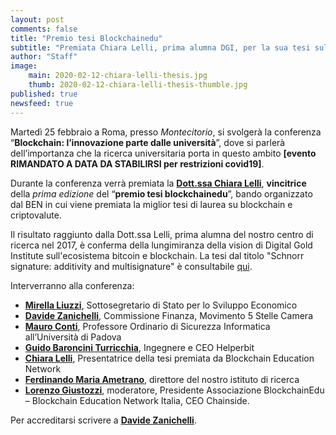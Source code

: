 ```yaml
---
layout: post
comments: false
title: "Premio tesi Blockchainedu"
subtitle: "Premiata Chiara Lelli, prima alumna DGI, per la sua tesi sulla Schnorr signature del 2017."
author: "Staff"
image: 
    main: 2020-02-12-chiara-lelli-thesis.jpg
    thumb: 2020-02-12-chiara-lelli-thesis-thumble.jpg
published: true
newsfeed: true
---
```


Martedì 25 febbraio a Roma, presso *Montecitorio*, si svolgerà la conferenza “**Blockchain: l’innovazione parte dalle università**”, dove si parlerà dell’importanza che la ricerca universitaria porta in questo ambito __[evento RIMANDATO A DATA DA STABILIRSI per restrizioni covid19]__.

Durante la conferenza verrà premiata la [**Dott.ssa Chiara Lelli**](https://dgi.io/full-team/#alumni), **vincitrice** della *prima edizione* del “**premio tesi blockchainedu**”, bando organizzato dal BEN in cui viene premiata la miglior tesi di laurea su blockchain e criptovalute. 

 Il risultato raggiunto dalla Dott.ssa Lelli, prima alumna del nostro centro di ricerca nel 2017, è conferma della lungimiranza della vision di Digital Gold Institute sull'ecosistema bitcoin e blockchain. 
 La tesi dal titolo "Schnorr signature: additivity and multisignature" è consultabile [qui](https://github.com/clelli/Schnorr/blob/master/tesi.pdf).

Interverranno alla conferenza:
 - [**Mirella Liuzzi**](https://www.linkedin.com/in/mirellaliuzzi/), Sottosegretario di Stato per lo Sviluppo Economico
  - [**Davide Zanichelli**](https://www.linkedin.com/in/davide-zanichelli/), Commissione Finanza, Movimento 5 Stelle Camera
  - [**Mauro Conti**](https://www.linkedin.com/in/mauroconti/), Professore Ordinario di Sicurezza Informatica all’Università di Padova
  - [**Guido Baroncini Turricchia**](https://www.linkedin.com/in/guidobaronciniturricchia/?originalSubdomain=it), Ingegnere e CEO Helperbit
  - [**Chiara Lelli**](https://www.linkedin.com/in/chiara-lelli-5bb648134/), Presentatrice della tesi premiata da Blockchain Education Network
  - [**Ferdinando Maria Ametrano**](http://www.ametrano.net/), direttore del nostro istituto di ricerca
   - [**Lorenzo Giustozzi**](https://www.linkedin.com/in/lorenzogiustozzi/), moderatore, Presidente Associazione BlockchainEdu – Blockchain Education Network Italia, CEO Chainside.

Per accreditarsi scrivere a [**Davide Zanichelli**](mailto:zanichelli_d@camera.it).